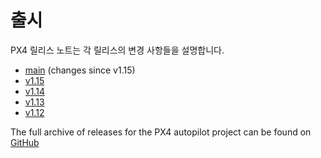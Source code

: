 # 출시

PX4 릴리스 노트는 각 릴리스의 변경 사항들을 설명합니다.

- [main](../releases/main.md) (changes since v1.15)
- [v1.15](../releases/1.15.md)
- [v1.14](../releases/1.14.md)
- [v1.13](../releases/1.13.md)
- [v1.12](../releases/1.12.md)

The full archive of releases for the PX4 autopilot project can be found on [GitHub](https://github.com/PX4/PX4-Autopilot/releases)
